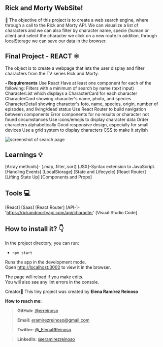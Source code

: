 ## Rick and Morty WebSite!
🚀 The objective of this project is to create a web search engine, where through a call to the Rick and Morty API. We can visualize a list of characters and we can also filter by character name, specie (human or alien) and select the character we click on a new route.In addition, through localStorage we can save our data in the browser.

## **Final Project - REACT ⚛️**
The object is to create a webpage that lets the user display and filter characters from the TV series Rick and Morty.

 **- Requirements**
Use React 
Have at least one component for each of the following:
   Filters with a minimum of search by name (text input)
   CharacterList which displays a CharacterCard for each character
   CharacterCard showing character's name, photo, and species
   CharacterDetail showing character's foto, name, species, origin, number of episodes, and living/dead status
Use React Router to build navigation between components
Error components for no results or character not found circumstances
Use icons/emojis to display character data
Order characters alphabetically
Good responsive design, especially for small devices
Use a grid system to display characters
CSS to make it stylish 


![screenshot of search page](https://github.com/.......JPG)

## Learnings 💡
[Array methods]- (.map,.filter,.sort)
[JSX]-Syntax extension to JavaScript.
[Handling Events]
[LocalStorage]
[State and Lifecycle]
[React Router]
[Lifting State Up]
[Components and Props]


## Tools 💻
[React]
[Saas]
[React Router]
[API-]-'https://rickandmortyapi.com/api/character'
[Visual Studio Code]


## How to install it? :point_down:

In the project directory, you can run:

-  `npm start`

Runs the app in the development mode.<br />
Open [http://localhost:3000](http://localhost:3000) to view it in the browser.

The page will reload if you make edits.<br />
You will also see any lint errors in the console.


Creator👋 
This tiny project was created by **Elena Ramírez Reinoso**

**How to reach me:**

> **GitHub:** [@erreinoso](https://github.com/erreinoso)
>
> **Email:** <eramirezreinoso@gmail.com>
>
> **Twitter:** [@_ElenaRReinoso](https://twitter.com/_ElenaRReinoso)

> **LinkedIn:** [@eramirezreinoso](https://www.linkedin.com/in/eramirezreinoso/)

